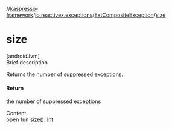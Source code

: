 //[kaspresso-framework](../../index.md)/[io.reactivex.exceptions](../index.md)/[ExtCompositeException](index.md)/[size](size.md)



# size  
[androidJvm]  
Brief description  


Returns the number of suppressed exceptions.



#### Return  


the number of suppressed exceptions

  
Content  
open fun [size](size.md)(): [Int](https://kotlinlang.org/api/latest/jvm/stdlib/kotlin/-int/index.html)  



